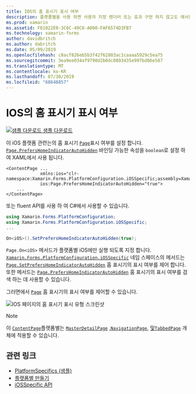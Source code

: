 ```yaml
---
title: IOS의 홈 표시기 표시 여부
description: 플랫폼별을 사용 하면 사용자 지정 렌더러 또는 효과 구현 하지 않고도 에서만 특정 플랫폼에서 사용할 수 있는 기능을 사용할 수 있습니다. 이 문서에서는 페이지에서 홈 표시기의 표시 여부를 설정 하는 iOS 플랫폼별를 사용 하는 방법을 설명 합니다.
ms.prod: xamarin
ms.assetid: F81022E0-3C6C-49C0-A000-FAF6574D3FB7
ms.technology: xamarin-forms
author: davidbritch
ms.author: dabritch
ms.date: 05/09/2019
ms.openlocfilehash: c8acf826eb5b3f42f62803ac1caaaa5929c5ea75
ms.sourcegitcommit: 3ea9ee034af9790d2b0dc0893435e997bd06e587
ms.translationtype: MT
ms.contentlocale: ko-KR
ms.lasthandoff: 07/30/2019
ms.locfileid: "68648857"
---
```

# <a name="home-indicator-visibility-on-ios"></a>IOS의 홈 표시기 표시 여부

[![샘플 다운로드](~/media/shared/download.png) 샘플 다운로드](https://docs.microsoft.com/samples/xamarin/xamarin-forms-samples/userinterface-platformspecifics)

이 iOS 플랫폼 관련는의 홈 표시기 [`Page`](xref:Xamarin.Forms.Page)표시 여부를 설정 합니다. [`Page.PrefersHomeIndicatorAutoHidden`](xref:Xamarin.Forms.PlatformConfiguration.iOSSpecific.Page.PrefersHomeIndicatorAutoHiddenProperty) 바인딩 가능한 속성을 `boolean`로 설정 하 여 XAML에서 사용 됩니다.

```xaml
<ContentPage ...
             xmlns:ios="clr-namespace:Xamarin.Forms.PlatformConfiguration.iOSSpecific;assembly=Xamarin.Forms.Core"
             ios:Page.PrefersHomeIndicatorAutoHidden="true">
    ...
</ContentPage>
```

또는 fluent API를 사용 하 여 C#에서 사용할 수 있습니다.

```csharp
using Xamarin.Forms.PlatformConfiguration;
using Xamarin.Forms.PlatformConfiguration.iOSSpecific;
...

On<iOS>().SetPrefersHomeIndicatorAutoHidden(true);
```

`Page.On<iOS>` 메서드가 플랫폼별 iOS에만 실행 되도록 지정 합니다. [`Xamarin.Forms.PlatformConfiguration.iOSSpecific`](xref:Xamarin.Forms.PlatformConfiguration.iOSSpecific) 네임 스페이스의 메서드는 [`Page.SetPrefersHomeIndicatorAutoHidden`](xref:Xamarin.Forms.PlatformConfiguration.iOSSpecific.Page.SetPrefersHomeIndicatorAutoHidden(Xamarin.Forms.IPlatformElementConfiguration{Xamarin.Forms.PlatformConfiguration.iOS,Xamarin.Forms.Page},System.Boolean)) 홈 표시기의 표시 여부를 제어 합니다. 또한 메서드는 [`Page.PrefersHomeIndicatorAutoHidden`](xref:Xamarin.Forms.PlatformConfiguration.iOSSpecific.Page.PrefersHomeIndicatorAutoHidden(Xamarin.Forms.IPlatformElementConfiguration{Xamarin.Forms.PlatformConfiguration.iOS,Xamarin.Forms.Page})) 홈 표시기의 표시 여부를 검색 하는 데 사용할 수 있습니다.

그러면에서 [`Page`](xref:Xamarin.Forms.Page) 홈 표시기의 표시 여부를 제어할 수 있습니다.

![IOS 페이지의 홈 표시기 표시 유형 스크린샷](page-home-indicator-images/home-indicator-visibility.png "페이지 홈 표시기 표시 여부")

> [!NOTE]
> 이 [`ContentPage`](xref:Xamarin.Forms.ContentPage)플랫폼별는 [`MasterDetailPage`](xref:Xamarin.Forms.MasterDetailPage) [,`NavigationPage`](xref:Xamarin.Forms.NavigationPage), [및`TabbedPage`](xref:Xamarin.Forms.TabbedPage) 개체에 적용할 수 있습니다.

## <a name="related-links"></a>관련 링크

- [PlatformSpecifics (샘플)](https://docs.microsoft.com/samples/xamarin/xamarin-forms-samples/userinterface-platformspecifics)
- [플랫폼별 만들기](~/xamarin-forms/platform/platform-specifics/index.md#creating-platform-specifics)
- [iOSSpecific API](xref:Xamarin.Forms.PlatformConfiguration.iOSSpecific)
